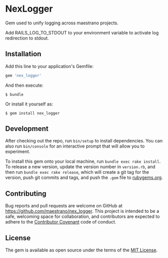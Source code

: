 # NexLogger

Gem used to unify logging across maestrano projects.

Add RAILS_LOG_TO_STDOUT to your environment variable to activate log redirection to stdout.

## Installation

Add this line to your application's Gemfile:

```ruby
gem 'nex_logger'
```

And then execute:

    $ bundle

Or install it yourself as:

    $ gem install nex_logger


## Development

After checking out the repo, run `bin/setup` to install dependencies. You can also run `bin/console` for an interactive prompt that will allow you to experiment.

To install this gem onto your local machine, run `bundle exec rake install`. To release a new version, update the version number in `version.rb`, and then run `bundle exec rake release`, which will create a git tag for the version, push git commits and tags, and push the `.gem` file to [rubygems.org](https://rubygems.org).

## Contributing

Bug reports and pull requests are welcome on GitHub at https://github.com/maestrano/nex_logger. This project is intended to be a safe, welcoming space for collaboration, and contributors are expected to adhere to the [Contributor Covenant](http://contributor-covenant.org) code of conduct.


## License

The gem is available as open source under the terms of the [MIT License](http://opensource.org/licenses/MIT).

